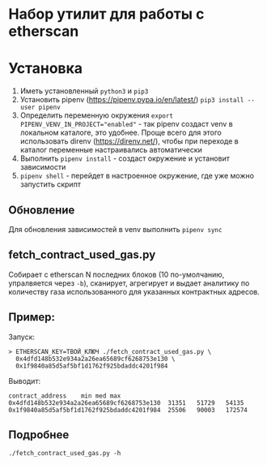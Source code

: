 # Набор утилит для работы с etherscan

# Установка

1. Иметь установленный `python3` и `pip3`
2. Установить pipenv (https://pipenv.pypa.io/en/latest/) `pip3 install --user pipenv`
3. Определить переменную окружения `export PIPENV_VENV_IN_PROJECT="enabled"` - так pipenv создаст venv в локальном каталоге, это удобнее. Проще всего для этого использовать direnv (https://direnv.net/), чтобы при переходе в каталог переменные настраивались автоматически
4. Выполнить `pipenv install` - создаст окружение и установит зависимости
5. `pipenv shell` - перейдет в настроенное окружение, где уже можно запустить скрипт

## Обновление

Для обновления зависимостей в venv выполнить `pipenv sync`

## fetch_contract_used_gas.py

Собирает с etherscan N последних блоков (10 по-умолчанию, упралвяется через `-b`), сканирует, агрегирует и выдает аналитику по количеству газа использованного для указанных контрактных адресов.

## Пример:

Запуск:

```
> ETHERSCAN_KEY=ТВОЙ_КЛЮЧ ./fetch_contract_used_gas.py \
  0x4dfd148b532e934a2a26ea65689cf6268753e130 \
  0x1f9840a85d5af5bf1d1762f925bdaddc4201f984
```

Выводит:

```
contract_address	min	med	max
0x4dfd148b532e934a2a26ea65689cf6268753e130	31351	51729	54135
0x1f9840a85d5af5bf1d1762f925bdaddc4201f984	25506	90003	172574
```

## Подробнее

```
./fetch_contract_used_gas.py -h
```
